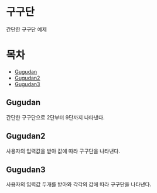 # 구구단
간단한 구구단 예제
# 목차
* [Gugudan](#gugudan)
* [Gugudan2](#gugudan2)
* [Gugudan3](#gugudan3)

## Gugudan
간단한 구구단으로 2단부터 9단까지 나타낸다.

## Gugudan2
사용자의 입력값을 받아 값에 따라 구구단을 나타낸다.

## Gugudan3
사용자의 입력값 두개를 받아와 각각의 값에 따라 구구단을 나타낸다.
